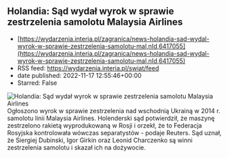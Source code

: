## Holandia: Sąd wydał wyrok w sprawie zestrzelenia samolotu Malaysia Airlines
 - [https://wydarzenia.interia.pl/zagranica/news-holandia-sad-wydal-wyrok-w-sprawie-zestrzelenia-samolotu-mal,nId,6417055](https://wydarzenia.interia.pl/zagranica/news-holandia-sad-wydal-wyrok-w-sprawie-zestrzelenia-samolotu-mal,nId,6417055)
 - RSS feed: https://wydarzenia.interia.pl/swiat/feed
 - date published: 2022-11-17 12:55:46+00:00
 - Starred: False

<p><a href="https://wydarzenia.interia.pl/zagranica/news-holandia-sad-wydal-wyrok-w-sprawie-zestrzelenia-samolotu-mal,nId,6417055"><img align="left" alt="Holandia: Sąd wydał wyrok w sprawie zestrzelenia samolotu Malaysia Airlines" src="https://i.iplsc.com/holandia-sad-wydal-wyrok-w-sprawie-zestrzelenia-samolotu-mal/000GCQRXDJLFA89L-C321.jpg" /></a>Ogłoszono wyrok w sprawie zestrzelenia nad wschodnią Ukrainą w 2014 r. samolotu linii Malaysia Airlines. Holenderski sąd potwierdził, że maszynę zestrzelono rakietą wyprodukowaną w Rosji i orzekł, że to Federacja Rosyjska kontrolowała wówczas separatystów - podaje Reuters. Sąd uznał, że Siergiej Dubinski, Igor Girkin oraz Leonid Charczenko są winni zestrzelenia samolotu i skazał ich na dożywocie. </p><br clear="all" />

